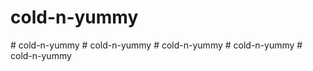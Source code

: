 # cold-n-yummy
#   c o l d - n - y u m m y  
 #   c o l d - n - y u m m y  
 #   c o l d - n - y u m m y  
 #   c o l d - n - y u m m y  
 # cold-n-yummy
